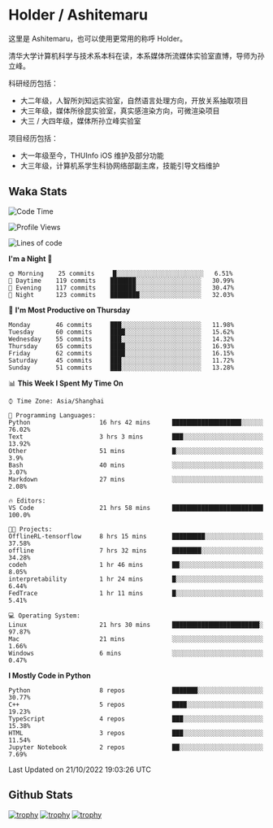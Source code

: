 # Holder / Ashitemaru

这里是 Ashitemaru，也可以使用更常用的称呼 Holder。

清华大学计算机科学与技术系本科在读，本系媒体所流媒体实验室直博，导师为孙立峰。

科研经历包括：

- 大二年级，人智所刘知远实验室，自然语言处理方向，开放关系抽取项目
- 大三年级，媒体所徐昆实验室，真实感渲染方向，可微渲染项目
- 大三 / 大四年级，媒体所孙立峰实验室

项目经历包括：

- 大一年级至今，THUInfo iOS 维护及部分功能
- 大三年级，计算机系学生科协网络部副主席，技能引导文档维护

## Waka Stats

<!--START_SECTION:waka-->
![Code Time](http://img.shields.io/badge/Code%20Time-78%20hrs%205%20mins-blue)

![Profile Views](http://img.shields.io/badge/Profile%20Views-11-blue)

![Lines of code](https://img.shields.io/badge/From%20Hello%20World%20I%27ve%20Written-319%20Thousand%20lines%20of%20code-blue)

**I'm a Night 🦉** 

```text
🌞 Morning    25 commits     █░░░░░░░░░░░░░░░░░░░░░░░░   6.51% 
🌆 Daytime    119 commits    ███████░░░░░░░░░░░░░░░░░░   30.99% 
🌃 Evening    117 commits    ███████░░░░░░░░░░░░░░░░░░   30.47% 
🌙 Night      123 commits    ████████░░░░░░░░░░░░░░░░░   32.03%

```
📅 **I'm Most Productive on Thursday** 

```text
Monday       46 commits     ███░░░░░░░░░░░░░░░░░░░░░░   11.98% 
Tuesday      60 commits     ████░░░░░░░░░░░░░░░░░░░░░   15.62% 
Wednesday    55 commits     ███░░░░░░░░░░░░░░░░░░░░░░   14.32% 
Thursday     65 commits     ████░░░░░░░░░░░░░░░░░░░░░   16.93% 
Friday       62 commits     ████░░░░░░░░░░░░░░░░░░░░░   16.15% 
Saturday     45 commits     ███░░░░░░░░░░░░░░░░░░░░░░   11.72% 
Sunday       51 commits     ███░░░░░░░░░░░░░░░░░░░░░░   13.28%

```


📊 **This Week I Spent My Time On** 

```text
⌚︎ Time Zone: Asia/Shanghai

💬 Programming Languages: 
Python                   16 hrs 42 mins      ███████████████████░░░░░░   76.02% 
Text                     3 hrs 3 mins        ███░░░░░░░░░░░░░░░░░░░░░░   13.92% 
Other                    51 mins             █░░░░░░░░░░░░░░░░░░░░░░░░   3.9% 
Bash                     40 mins             ░░░░░░░░░░░░░░░░░░░░░░░░░   3.07% 
Markdown                 27 mins             ░░░░░░░░░░░░░░░░░░░░░░░░░   2.08%

🔥 Editors: 
VS Code                  21 hrs 58 mins      █████████████████████████   100.0%

🐱‍💻 Projects: 
OfflineRL-tensorflow     8 hrs 15 mins       █████████░░░░░░░░░░░░░░░░   37.58% 
offline                  7 hrs 32 mins       ████████░░░░░░░░░░░░░░░░░   34.28% 
codeh                    1 hr 46 mins        ██░░░░░░░░░░░░░░░░░░░░░░░   8.05% 
interpretability         1 hr 24 mins        █░░░░░░░░░░░░░░░░░░░░░░░░   6.44% 
FedTrace                 1 hr 11 mins        █░░░░░░░░░░░░░░░░░░░░░░░░   5.41%

💻 Operating System: 
Linux                    21 hrs 30 mins      ████████████████████████░   97.87% 
Mac                      21 mins             ░░░░░░░░░░░░░░░░░░░░░░░░░   1.66% 
Windows                  6 mins              ░░░░░░░░░░░░░░░░░░░░░░░░░   0.47%

```

**I Mostly Code in Python** 

```text
Python                   8 repos             ███████░░░░░░░░░░░░░░░░░░   30.77% 
C++                      5 repos             ████░░░░░░░░░░░░░░░░░░░░░   19.23% 
TypeScript               4 repos             ███░░░░░░░░░░░░░░░░░░░░░░   15.38% 
HTML                     3 repos             ███░░░░░░░░░░░░░░░░░░░░░░   11.54% 
Jupyter Notebook         2 repos             ██░░░░░░░░░░░░░░░░░░░░░░░   7.69%

```



 Last Updated on 21/10/2022 19:03:26 UTC
<!--END_SECTION:waka-->

## Github Stats

[![trophy](https://github-profile-trophy.vercel.app/?username=Ashitemaru&column=7)](https://github.com/Ashitemaru)
[![trophy](https://github-readme-stats.vercel.app/api?username=Ashitemaru&show_icons=true&include_all_commits=true)](https://github.com/Ashitemaru)
[![trophy](https://github-readme-stats.vercel.app/api/top-langs/?username=Ashitemaru&layout=compact)](https://github.com/Ashitemaru)

<!--
**Ashitemaru/Ashitemaru** is a ✨ _special_ ✨ repository because its `README.md` (this file) appears on your GitHub profile.

Here are some ideas to get you started:

- 🔭 I’m currently working on ...
- 🌱 I’m currently learning ...
- 👯 I’m looking to collaborate on ...
- 🤔 I’m looking for help with ...
- 💬 Ask me about ...
- 📫 How to reach me: ...
- 😄 Pronouns: ...
- ⚡ Fun fact: ...
-->

